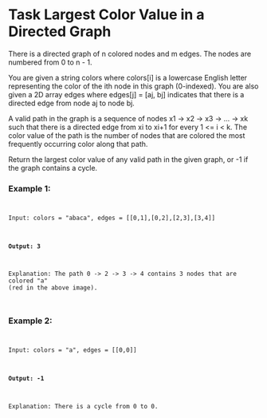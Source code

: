 <h1>Task Largest Color Value in a Directed Graph</h1>

<p>There is a directed graph of n colored nodes and m edges. The nodes are 
numbered from 0 to n - 1.</p>

<p>You are given a string colors where colors[i] is a lowercase English letter 
representing the color of the ith node in this graph (0-indexed). You are also 
given a 2D array edges where edges[j] = [aj, bj] indicates that there is a 
directed edge from node aj to node bj.</p>

<p>A valid path in the graph is a sequence of nodes x1 -> x2 -> x3 -> ... -> xk 
such that there is a directed edge from xi to xi+1 for every 1 <= i < k. The 
color value of the path is the number of nodes that are colored the most 
frequently occurring color along that path.</p>

<p>Return the largest color value of any valid path in the given graph, or -1 
if the graph contains a cycle.</p>

<h3>Example 1:</h3>

<pre><code>
<p>Input: colors = "abaca", edges = [[0,1],[0,2],[2,3],[3,4]]</p>
<h4>Output: 3</h4>
<p>Explanation: The path 0 -> 2 -> 3 -> 4 contains 3 nodes that are colored "a" 
(red in the above image).</p>
</code></pre>

<h3>Example 2:</h3>

<pre><code>
<p>Input: colors = "a", edges = [[0,0]]</p>
<h4>Output: -1</h4>
<p>Explanation: There is a cycle from 0 to 0.</p>
</code></pre>